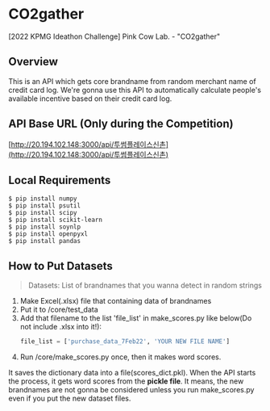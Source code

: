 # CO2gather
[2022 KPMG Ideathon Challenge] Pink Cow Lab. - "CO2gather"

## Overview
This is an API which gets core brandname from random merchant name of credit card log. We're gonna use this API to automatically calculate people's available incentive based on their credit card log.

## API Base URL (Only during the Competition)
[http://20.194.102.148:3000/api/투썸플레이스신촌](http://20.194.102.148:3000/api/투썸플레이스신촌)

## Local Requirements
```shell
$ pip install numpy
$ pip install psutil
$ pip install scipy
$ pip install scikit-learn
$ pip install soynlp
$ pip install openpyxl
$ pip install pandas
```

## How to Put Datasets
> Datasets: List of brandnames that you wanna detect in random strings
1. Make Excel(.xlsx) file that containing data of brandnames
2. Put it to /core/test_data
3. Add that filename to the list 'file_list' in make_scores.py like below(Do not include .xlsx into it!):
    ```python
    file_list = ['purchase_data_7Feb22', 'YOUR NEW FILE NAME']
    ```
4. Run /core/make_scores.py once, then it makes word scores.

It saves the dictionary data into a file(scores_dict.pkl). When the API starts the process, it gets word scores from the **pickle file**. It means, the new brandnames are not gonna be considered unless you run make_scores.py even if you put the new dataset files.